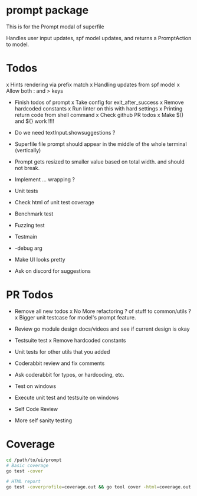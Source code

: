 # prompt package
This is for the Prompt modal of superfile

Handles user input updates, spf model updates, and returns a PromptAction to model. 

# Todos
x Hints rendering via prefix match
x Handling updates from spf model
x Allow both : and > keys
- Finish todos of prompt
x Take config for exit_after_success
x Remove hardcoded constants
x Run linter on this with hard settings
x Printing return code from shell command
x Check github PR todos
x Make $() and ${} work !!!!
- Do we need textInput.showsuggestions ?
- Superfile file prompt should appear in the middle of the whole terminal (vertically)
- Prompt gets resized to smaller value based on total width. and should not break.
- Implement ... wrapping ?
- Unit tests
- Check html of unit test coverage

- Benchmark test
- Fuzzing test
- Testmain
- -debug arg

- Make UI looks pretty
- Ask on discord for suggestions


# PR Todos
- Remove all new todos
x No More refactoring ? of stuff to common/utils ?
x Bigger unit testcase for model's prompt feature.
- Review go module design docs/videos and see if current design is okay
- Testsuite test
x Remove hardcoded constants
- Unit tests for other utils that you added

- Coderabbit review and fix comments
- Ask coderabbit for typos, or hardcoding, etc.
- Test on windows
- Execute unit test and testsuite on windows
- Self Code Review
- More self sanity testing

# Coverage
```bash
cd /path/to/ui/prompt
# Basic coverage
go test -cover

# HTML report
go test -coverprofile=coverage.out && go tool cover -html=coverage.out -o coverage.html
```